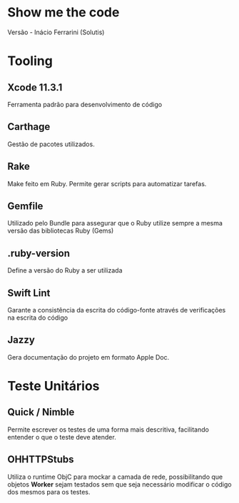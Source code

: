 # Show me the code

Versão - Inácio Ferrarini (Solutis)

# Tooling

## Xcode 11.3.1

Ferramenta padrão para desenvolvimento de código

## Carthage

Gestão de pacotes utilizados.

## Rake

Make feito em Ruby. Permite gerar scripts para automatizar tarefas.

## Gemfile

Utilizado pelo Bundle para assegurar que o Ruby utilize sempre a mesma versão das bibliotecas Ruby (Gems)

## .ruby-version

Define a versão do Ruby a ser utilizada

## Swift Lint

Garante a consistência da escrita do código-fonte através de verificações na escrita do código

## Jazzy

Gera documentação do projeto em formato Apple Doc.

# Teste Unitários

## Quick / Nimble

Permite escrever os testes de uma forma mais descritiva, facilitando entender o que o teste deve atender.

## OHHTTPStubs

Utiliza o runtime ObjC para mockar a camada de rede, possibilitando que objetos **Worker** sejam testados sem que seja necessário modificar o código dos mesmos para os testes.
